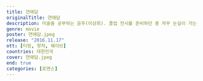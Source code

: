 ```yaml
---
title: 연애담
originalTitle: 연애담
description: 미술을 공부하는 윤주(이상희). 졸업 전시를 준비하던 중 자꾸 눈길이 가는 한 사람을 만나게 된다.살짝 마주친 눈빛에서 느껴진 따뜻함에 윤주는 점점 마음이 이끌리기 시작한다. 아르바이트를 하며 꿈을 찾아가는 지수(류선영). 추운 겨울 어느 날, 나를 따뜻하게 바라봐주는 한 사람을 만나게 된다. 얼마 후, 그 사람을 다시 만난 지수는 그 사람에게 마음을 이어나가려 손을 내밀어 본다. 두 사람의 마음이 이어진 가장 행복하고 따뜻했던 이 순간은 정말 영원할 수 있을까…
genre: movie
poster: 연애담.jpeg
release: "2016.11.17"
ott: [티빙, 왓챠, 웨이브]
countries: 대한민국
cover: 연애담.jpeg
end: true
categories: [로맨스]
---
```

